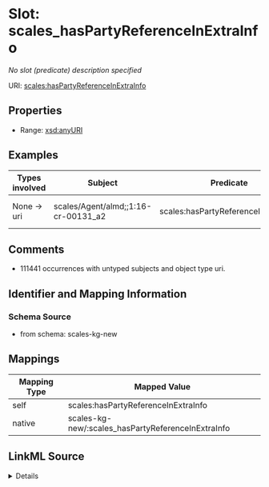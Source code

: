 

# Slot: scales_hasPartyReferenceInExtraInfo


_No slot (predicate) description specified_





URI: [scales:hasPartyReferenceInExtraInfo](http://schemas.scales-okn.org/rdf/scales#hasPartyReferenceInExtraInfo)



<!-- no inheritance hierarchy -->








## Properties

* Range: [xsd:anyURI](xsd:anyURI)






## Examples

| Types involved | Subject | Predicate | Object |
| --- | --- | --- | --- |
| None → uri | scales/Agent/almd;;1:16-cr-00131_a2 | scales:hasPartyReferenceInExtraInfo | scales/PartyEntity/SPID-INDUSTRY-ST-009-000009368 |


## Comments

* 111441 occurrences with untyped subjects and object type uri.

## Identifier and Mapping Information







### Schema Source


* from schema: scales-kg-new




## Mappings

| Mapping Type | Mapped Value |
| ---  | ---  |
| self | scales:hasPartyReferenceInExtraInfo |
| native | scales-kg-new/:scales_hasPartyReferenceInExtraInfo |




## LinkML Source

<details>

```yaml
name: scales_hasPartyReferenceInExtraInfo
description: No slot (predicate) description specified
comments:
- 111441 occurrences with untyped subjects and object type uri.
examples:
- description: None → uri
  object:
    example_object: scales/PartyEntity/SPID-INDUSTRY-ST-009-000009368
    example_object_type: uri
    example_predicate: scales:hasPartyReferenceInExtraInfo
    example_subject: scales/Agent/almd;;1:16-cr-00131_a2
    example_subject_type: None
from_schema: scales-kg-new
rank: 1000
slot_uri: scales:hasPartyReferenceInExtraInfo
alias: scales_hasPartyReferenceInExtraInfo
range: uri

```
</details>